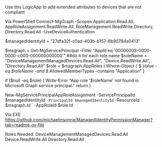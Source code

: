 Use this LogicApp to add extended attributes to devices that are not compliant

Via PowerShell
Connect-MgGraph -Scopes Application.Read.All, AppRoleAssignment.ReadWrite.All, RoleManagement.ReadWrite.Directory, Directory.Read.All -UseDeviceAuthentication

$managedIdentityId = "27dfa32f-c0ad-403b-b157-6b90784a0413"

$msgraph = Get-MgServicePrincipal -Filter "AppId eq '00000003-0000-0000-c000-000000000000'"
##do it for each role name
$roleName = "DeviceManagementManagedDevices.Read.All", "Device.ReadWrite.All", "Directory.Read.All"
$role = $msgraph.AppRoles | Where-Object { $_.Value -eq $roleName -and $_.AllowedMemberTypes -contains "Application" }

if ($null -eq $role) {
    Write-Error "App role '$roleName' not found in Microsoft Graph service principal."
    return
}

New-MgServicePrincipalAppRoleAssignment -ServicePrincipalId $managedIdentityId `
                                        -PrincipalId $managedIdentityId `
                                        -ResourceId $msgraph.Id `
                                        -AppRoleId $role.Id

Via EXE
https://github.com/michaelmsonne/ManagedIdentityPermissionManager?tab=readme-ov-file

Roles Needed:
DeviceManagementManagedDevices.Read.All
Device.ReadWrite.All
Directory.Read.All
